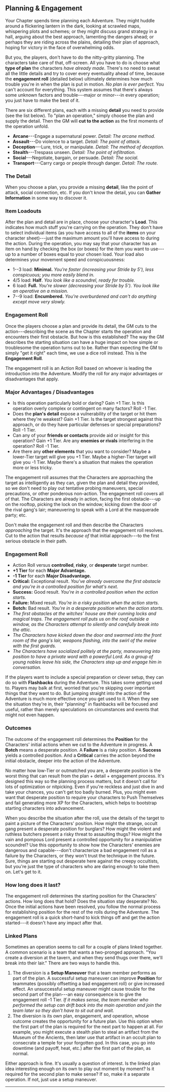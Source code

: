 ## Planning & Engagement

Your Chapter spends time planning each Adventure. They might huddle around a flickering lantern in the dark, looking at scrawled maps, whispering plots and schemes; or they might discuss grand strategy in a hall, arguing about the best approach, lamenting the dangers ahead; or perhaps they are riding across the plains, detailing their plan of approach, hoping for victory in the face of overwhelming odds.

But you, the players, don't have to do the nitty-gritty planning. The characters take care of that, off-screen. All you have to do is choose what **type of plan** the characters *have already made*. There's no need to sweat all the little details and try to cover every eventuality ahead of time, because the **engagement roll** (detailed below) ultimately determines how much trouble you're in when the plan is put in motion. *No plan is ever perfect.* You can't account for everything. This system assumes that there's always some unknown factors and trouble---major or minor---in every operation; you just have to make the best of it.

There are six different plans, each with a missing **detail** you need to provide (see the list below). To "plan an operation," simply choose the plan and supply the detail. Then the GM will **cut to the action** as the first moments of the operation unfold.

* **Arcane**---Engage a supernatural power. *Detail: The arcane method.*
* **Assault**---Do violence to a target. *Detail: The point of attack*.
* **Deception**---Lure, trick, or manipulate. *Detail: The method of deception.*
* **Stealth**---Trespass unseen. *Detail: The point of infiltration.*
* **Social**---Negotiate, bargain, or persuade. *Detail: The social.*
* **Transport**---Carry cargo or people through danger. *Detail: The route.*

### The Detail

When you choose a plan, you provide a missing **detail**, like the point of attack, social connection, etc. If you don't know the detail, you can **Gather Information** in some way to discover it.

### Item Loadouts

After the plan and detail are in place, choose your character's **Load**. This indicates how much stuff you're carrying on the operation. They don't have to select individual items (as you have access to all of the **items** on your character sheet)---just the maximum amount you'll have access to during the action. During the operation, you may say that your character has an item on hand by checking the box (or boxes) for the item you want to use---up to a number of boxes equal to your chosen load. Your load also determines your movement speed and conspicuousness:

* 1--3 load: **Minimal.** *You're faster (increasing your Stride by 5'), less conspicuous; you more easily blend in.*
* 4/5 load: **Half**. *You look like a scoundrel, ready for trouble.*
* 6 load: **Full.** *You're slower (decreasing your Stride by 5'). You look like an operative on a mission.*
* 7--9 load: **Encumbered.** *You're overburdened and can't do anything except move very slowly.*

### Engagement Roll

Once the players choose a plan and provide its detail, the GM cuts to the action---describing the scene as the Chapter starts the operation and encounters their first obstacle. But how is this established? The way the GM describes the starting situation can have a huge impact on how simple or troublesome the operation turns out to be. Rather than expecting the GM to simply "get it right" each time, we use a dice roll instead. This is the **Engagement Roll**.

The engagement roll is an Action Roll based on whoever is leading the introduction into the Adventure. Modify the roll for any major advantages or disadvantages that apply.

### Major Advantages / Disadvantages

* Is this operation particularly bold or daring? Gain +1 Tier. Is this operation overly complex or contingent on many factors? Roll -1 Tier.
* Does the **plan's detail** expose a vulnerability of the target or hit them where they're weakest? Gain +1 Tier. Is the target strongest against this approach, or do they have particular defenses or special preparations? Roll -1 Tier.
* Can any of your **friends or contacts** provide aid or insight for this operation? Gain +1 Tier. Are any **enemies or rivals** interfering in the operation? Roll -1 Tier.
* Are there any **other elements** that you want to consider? Maybe a lower-Tier target will give you +1 Tier. Maybe a higher-Tier target will give you -1 Tier. Maybe there's a situation that makes the operation more or less tricky.

The engagement roll assumes that the Characters are approaching the target as intelligently as they can, given the plan and detail they provided, so we don't need to play out tentative probing maneuvers, special precautions, or other ponderous non-action. The engagement roll covers all of that. The Characters are already in action, facing the first obstacle---up on the rooftop, picking the lock on the window; kicking down the door of the rival gang's lair; maneuvering to speak with a Lord at the masquerade party; etc.

Don't make the engagement roll and then describe the Characters *approaching* the target. It's the approach that the engagement roll resolves. Cut to the action that results *because of* that initial approach---to the first serious obstacle in their path.

### Engagement Roll

* Action Roll versus **controlled**, **risky**, or **desperate** target number.
* **+1 Tier** for each **Major Advantage.**
* **-1 Tier** for each **Major Disadvantage.**
* **Critical:** Exceptional result. *You've already overcome the first obstacle and you're in a controlled position for what's next.*
* **Success:** Good result. *You're in a controlled position when the action starts.*
* **Failure:** Mixed result. *You're in a risky position when the action starts.*
* **Botch:** Bad result. *You're in a desperate position when the action starts.*
* *The first obstacles at the witches' house are their cunning locks and magical traps. The engagement roll puts us on the roof outside a window, as the Characters attempt to silently and carefully break into the attic.*
* *The Characters have kicked down the door and swarmed into the front room of the gang's lair, weapons flashing, into the swirl of the melee with the first guards.*
* *The Characters have socialized politely at the party, maneuvering into position to have a private word with a powerful Lord. As a group of young nobles leave his side, the Characters step up and engage him in conversation.*

If the players want to include a special preparation or clever setup, they can do so with **Flashbacks** during the Adventure. This takes some getting used to. Players may balk at first, worried that you're skipping over important things that they want to do. But jumping straight into the action of the Adventure is much more effective once you get used to it. When they see the situation they're in, their "planning" in flashbacks will be focused and useful, rather than merely speculations on circumstances and events that might not even happen.

### Outcomes

The outcome of the engagement roll determines the **Position** for the Characters' initial actions when we cut to the Adventure in progress. A **Botch** means a desperate position. A **Failure** is a risky position. A **Success** yields a controlled position. And a **Critical** carries the action beyond the initial obstacle, deeper into the action of the Adventure.

No matter how low-Tier or outmatched you are, a desperate position is the worst thing that can result from the plan + detail + engagement process. It's designed this way so the planning process matters, but it doesn't call for lots of optimization or nitpicking. Even if you're reckless and just dive in and take your chances, you can't get too badly burned. Plus, you might even want that desperate position to require your characters to Push Themselves and fail generating more XP for the Characters, which helps to bootstrap starting characters into advancement.

When you describe the situation after the roll, use the details of the target to paint a picture of the Characters' position. How might the strange, occult gang present a desperate position for burglars? How might the violent and ruthless butchers present a risky threat to assaulting thugs? How might the vain and pompous Lord present a controlled opportunity for a manipulative scoundrel? Use this opportunity to show how the Characters' enemies are dangerous and capable---don't characterize a bad engagement roll as a failure by the Characters, or they won't trust the technique in the future. Sure, things are starting out desperate here against the creepy occultists, but you're just the type of characters who are daring enough to take them on. Let's get to it.

### How long does it last?

The engagement roll determines the starting position for the Characters' actions. How long does that hold? Does the situation stay desperate? No. Once the initial actions have been resolved, you follow the normal process for establishing position for the rest of the rolls during the Adventure. The engagement roll is a quick short-hand to kick things off and get the action started---it doesn't have any impact after that.

### Linked Plans

Sometimes an operation seems to call for a couple of plans linked together. A common scenario is a team that wants a two-pronged approach. "You create a diversion at the tavern, and when they send thugs over there, we'll break into their lair." There are two ways to handle this.

1. The diversion is a **Setup Maneuver** that a team member performs as part of the plan. A successful setup maneuver can improve **Position** for teammates (possibly offsetting a bad engagement roll) or give increased effect. An unsuccessful setup maneuver might cause trouble for the second part of the plan---an easy consequence is to give the engagement roll -1 Tier. *If it makes sense, the team member who performed the setup can drift back into the main operation and join the team later so they don't have to sit out and wait.*
2. The diversion is its own plan, engagement, and operation, whose outcome creates the opportunity for a future plan. Use this option when the first part of the plan is required for the next part to happen at all. For example, you might execute a stealth plan to steal an artifact from the Museum of the Ancients, then later use that artifact in an occult plan to consecrate a temple for your forgotten god. In this case, you go into downtime (and payoff, heat, etc.) after the first part of the plan, as normal.

Either approach is fine. It's usually a question of interest. Is the linked plan idea interesting enough on its own to play out moment by moment? Is it required for the second plan to make sense? If so, make it a separate operation. If not, just use a setup maneuver.

* * * * * * * * * * * * * * * * * * * * * * * * * * * * * * * * * * * * * * * *
